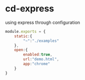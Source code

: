 # cd-express
using express through configuration
```js
module.exports = {
    static:{
        "~":"./examples"
    },
    open:{
        enabled:true,
        url:"demo.html",
        app:"chrome"
    }
}
```